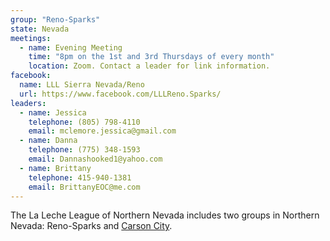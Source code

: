 ```yaml
---
group: "Reno-Sparks"
state: Nevada
meetings:
  - name: Evening Meeting
    time: "8pm on the 1st and 3rd Thursdays of every month"
    location: Zoom. Contact a leader for link information.
facebook:
  name: LLL Sierra Nevada/Reno
  url: https://www.facebook.com/LLLReno.Sparks/
leaders:
  - name: Jessica
    telephone: (805) 798-4110
    email: mclemore.jessica@gmail.com
  - name: Danna
    telephone: (775) 348-1593
    email: Dannashooked1@yahoo.com
  - name: Brittany
    telephone: 415-940-1381
    email: BrittanyEOC@me.com
---
```

The La Leche League of Northern Nevada includes two groups in Northern Nevada: Reno-Sparks and [Carson City](/carson-valley/).